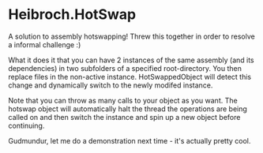 # Heibroch.HotSwap
A solution to assembly hotswapping!
Threw this together in order to resolve a informal challenge :)

What it does it that you can have 2 instances of the same assembly (and its dependencies) in two subfolders of a specified root-directory.
You then replace files in the non-active instance. HotSwappedObject will detect this change and dynamically switch to the newly modifed instance.

Note that you can throw as many calls to your object as you want. The hotswap object will automatically halt the thread the operations are being called on
and then switch the instance and spin up a new object before continuing. 

Gudmundur, let me do a demonstration next time - it's actually pretty cool.
